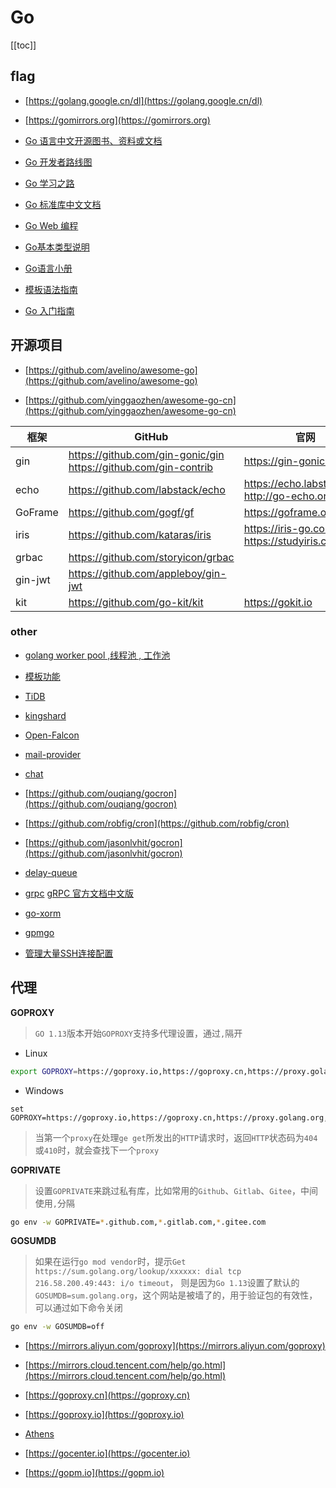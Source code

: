 # Go


[[toc]]




## flag

* [https://golang.google.cn/dl](https://golang.google.cn/dl)

* [https://gomirrors.org](https://gomirrors.org)

* [Go 语言中文开源图书、资料或文档](https://books.studygolang.com)

* [Go 开发者路线图](https://github.com/Quorafind/golang-developer-roadmap-cn)

* [Go 学习之路](https://github.com/developer-learning/learning-golang)

* [Go 标准库中文文档](http://cngolib.com)

* [Go Web 编程](https://github.com/astaxie/build-web-application-with-golang)

* [Go基本类型说明](https://golangbot.com/types)

* [Go语言小册](https://golang.fasionchan.com/zh_CN/latest/index.html)

* [模板语法指南](https://www.kancloud.cn/hello123/beego/126115)

* [Go 入门指南](https://github.com/unknwon/the-way-to-go_ZH_CN)


## 开源项目

* [https://github.com/avelino/awesome-go](https://github.com/avelino/awesome-go)

* [https://github.com/yinggaozhen/awesome-go-cn](https://github.com/yinggaozhen/awesome-go-cn)


| 框架    	| GitHub                                                         	| 官网                                        	|
|---------	|----------------------------------------------------------------	|---------------------------------------------	|
| gin     	| https://github.com/gin-gonic/gin <br/> https://github.com/gin-contrib 	| https://gin-gonic.com                       	|
| echo    	| https://github.com/labstack/echo                               	| https://echo.labstack.com <br/> http://go-echo.org 	|
| GoFrame 	| https://github.com/gogf/gf                                     	| https://goframe.org                        	|
| iris    	| https://github.com/kataras/iris                                	| https://iris-go.com <br/> https://studyiris.com   	|
| grbac   	| https://github.com/storyicon/grbac                             	|                                             	|
| gin-jwt 	| https://github.com/appleboy/gin-jwt                            	|                                             	|
| kit     	| https://github.com/go-kit/kit                                  	| https://gokit.io                           	|




### other

* [golang worker pool ,线程池 , 工作池](https://github.com/xxjwxc/gowp)

* [模板功能](https://github.com/Masterminds/sprig)

* [TiDB](https://pingcap.com/docs-cn)

* [kingshard](https://github.com/flike/kingshard/blob/master/README_ZH.md)

* [Open-Falcon](https://github.com/open-falcon)

* [mail-provider](https://github.com/open-falcon/mail-provider)

* [chat](https://github.com/Yanjunhui/chat)

* [https://github.com/ouqiang/gocron](https://github.com/ouqiang/gocron)

* [https://github.com/robfig/cron](https://github.com/robfig/cron)

* [https://github.com/jasonlvhit/gocron](https://github.com/jasonlvhit/gocron)

* [delay-queue](https://github.com/ouqiang/delay-queue)

* [grpc](https://github.com/grpc) [gRPC 官方文档中文版](http://doc.oschina.net/grpc?t=56831)

* [go-xorm](https://github.com/go-xorm)

* [gpmgo](https://github.com/gpmgo)

* [管理大量SSH连接配置](https://github.com/libragen/felix)



## 代理

**GOPROXY**

> `GO 1.13`版本开始`GOPROXY`支持多代理设置，通过`,`隔开

- Linux

```bash
export GOPROXY=https://goproxy.io,https://goproxy.cn,https://proxy.golang.org,direct
```

- Windows

```batch
set GOPROXY=https://goproxy.io,https://goproxy.cn,https://proxy.golang.org,direct
```

> 当第一个`proxy`在处理`ge get`所发出的`HTTP`请求时，返回`HTTP`状态码为`404`或`410`时，就会查找下一个`proxy`


**GOPRIVATE**

> 设置`GOPRIVATE`来跳过私有库，比如常用的`Github`、`Gitlab`、`Gitee`，中间使用`,`分隔

```bash
go env -w GOPRIVATE=*.github.com,*.gitlab.com,*.gitee.com
```


**GOSUMDB**

> 如果在运行`go mod vendor`时，提示`Get https://sum.golang.org/lookup/xxxxxx: dial tcp 216.58.200.49:443: i/o timeout`，
> 则是因为`Go 1.13`设置了默认的`GOSUMDB=sum.golang.org`，这个网站是被墙了的，用于验证包的有效性，可以通过如下命令关闭

```bash
go env -w GOSUMDB=off
```


* [https://mirrors.aliyun.com/goproxy](https://mirrors.aliyun.com/goproxy)

* [https://mirrors.cloud.tencent.com/help/go.html](https://mirrors.cloud.tencent.com/help/go.html)

* [https://goproxy.cn](https://goproxy.cn)

* [https://goproxy.io](https://goproxy.io)

* [Athens](https://docs.gomods.io/zh)

* [https://gocenter.io](https://gocenter.io)

* [https://gopm.io](https://gopm.io)

